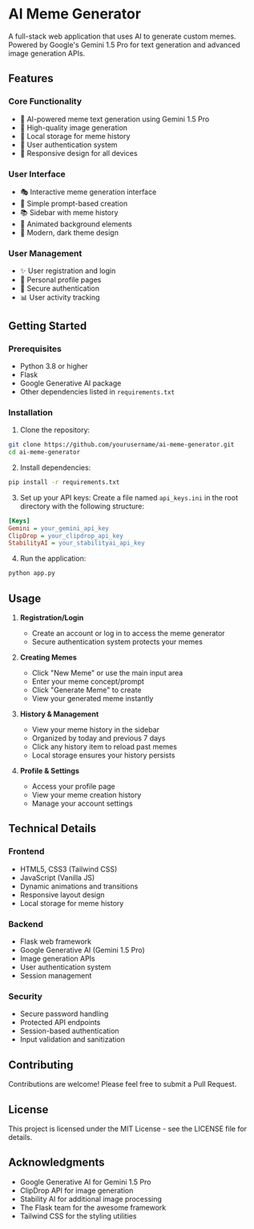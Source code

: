 # AI Meme Generator

A full-stack web application that uses AI to generate custom memes. Powered by Google's Gemini 1.5 Pro for text generation and advanced image generation APIs.

## Features

### Core Functionality
- 🤖 AI-powered meme text generation using Gemini 1.5 Pro
- 🎨 High-quality image generation
- 💾 Local storage for meme history
- 👤 User authentication system
- 📱 Responsive design for all devices

### User Interface
- 🎭 Interactive meme generation interface
- 📝 Simple prompt-based creation
- 📚 Sidebar with meme history
- 🌈 Animated background elements
- 🎨 Modern, dark theme design

### User Management
- ✨ User registration and login
- 👤 Personal profile pages
- 🔐 Secure authentication
- 📊 User activity tracking

## Getting Started

### Prerequisites
- Python 3.8 or higher
- Flask
- Google Generative AI package
- Other dependencies listed in `requirements.txt`

### Installation

1. Clone the repository:
```bash
git clone https://github.com/yourusername/ai-meme-generator.git
cd ai-meme-generator
```

2. Install dependencies:
```bash
pip install -r requirements.txt
```

3. Set up your API keys:
Create a file named `api_keys.ini` in the root directory with the following structure:
```ini
[Keys]
Gemini = your_gemini_api_key
ClipDrop = your_clipdrop_api_key
StabilityAI = your_stabilityai_api_key
```

4. Run the application:
```bash
python app.py
```

## Usage

1. **Registration/Login**
   - Create an account or log in to access the meme generator
   - Secure authentication system protects your memes

2. **Creating Memes**
   - Click "New Meme" or use the main input area
   - Enter your meme concept/prompt
   - Click "Generate Meme" to create
   - View your generated meme instantly

3. **History & Management**
   - View your meme history in the sidebar
   - Organized by today and previous 7 days
   - Click any history item to reload past memes
   - Local storage ensures your history persists

4. **Profile & Settings**
   - Access your profile page
   - View your meme creation history
   - Manage your account settings

## Technical Details

### Frontend
- HTML5, CSS3 (Tailwind CSS)
- JavaScript (Vanilla JS)
- Dynamic animations and transitions
- Responsive layout design
- Local storage for meme history

### Backend
- Flask web framework
- Google Generative AI (Gemini 1.5 Pro)
- Image generation APIs
- User authentication system
- Session management

### Security
- Secure password handling
- Protected API endpoints
- Session-based authentication
- Input validation and sanitization

## Contributing

Contributions are welcome! Please feel free to submit a Pull Request.

## License

This project is licensed under the MIT License - see the LICENSE file for details.

## Acknowledgments

- Google Generative AI for Gemini 1.5 Pro
- ClipDrop API for image generation
- Stability AI for additional image processing
- The Flask team for the awesome framework
- Tailwind CSS for the styling utilities
